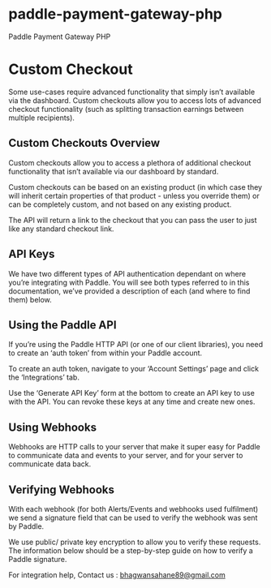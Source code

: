 # paddle-payment-gateway-php
Paddle Payment Gateway PHP

# Custom Checkout

Some use-cases require advanced functionality that simply isn’t available via the dashboard. Custom checkouts allow you to access lots of advanced checkout functionality (such as splitting transaction earnings between multiple recipients).

## Custom Checkouts Overview

Custom checkouts allow you to access a plethora of additional checkout functionality that isn’t available via our dashboard by standard.

Custom checkouts can be based on an existing product (in which case they will inherit certain properties of that product - unless you override them) or can be completely custom, and not based on any existing product.

The API will return a link to the checkout that you can pass the user to just like any standard checkout link.

## API Keys

We have two different types of API authentication dependant on where you’re integrating with Paddle. You will see both types referred to in this documentation, we’ve provided a description of each (and where to find them) below.

## Using the Paddle API

If you’re using the Paddle HTTP API (or one of our client libraries), you need to create an ‘auth token’ from within your Paddle account.

To create an auth token, navigate to your ‘Account Settings’ page and click the ‘Integrations’ tab.

Use the ‘Generate API Key’ form at the bottom to create an API key to use with the API. You can revoke these keys at any time and create new ones.

## Using Webhooks

Webhooks are HTTP calls to your server that make it super easy for Paddle to communicate data and events to your server, and for your server to communicate data back.

## Verifying Webhooks

With each webhook (for both Alerts/Events and webhooks used fulfilment) we send a signature field that can be used to verify the webhook was sent by Paddle.

We use public/ private key encryption to allow you to verify these requests. The information below should be a step-by-step guide on how to verify a Paddle signature.

For integration help, Contact us : bhagwansahane89@gmail.com
